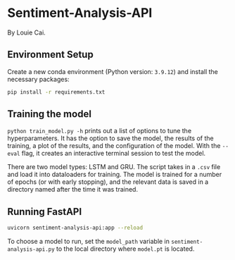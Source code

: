# Sentiment-Analysis-API

By Louie Cai.

## Environment Setup

Create a new conda environment (Python version: `3.9.12`) and install the necessary packages:

```bash
pip install -r requirements.txt
```

## Training the model

`python train_model.py -h` prints out a list of options to tune the hyperparameters.
It has the option to save the model, the results of the training, a plot of the results, and the configuration of the
model. With the `--eval` flag, it creates an interactive terminal session to test the model.

There are two model types: LSTM and GRU. The script takes in a `.csv` file and load it into dataloaders for training.
The model is trained for a number of epochs (or with early stopping), and the relevant data is saved in a directory
named after the time it was trained.

## Running FastAPI

```bash
uvicorn sentiment-analysis-api:app --reload
```

To choose a model to run, set the `model_path` variable in `sentiment-analysis-api.py` to the local directory
where `model.pt` is located.